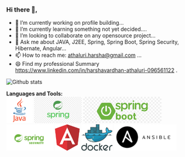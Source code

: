 ### Hi there 👋, 

<!--
**HarshaVardhanAcharyAthaluri/HarshaVardhanAcharyAthaluri** is a ✨ _special_ ✨ repository because its `README.md` (this file) appears on your GitHub profile.

Here are some ideas to get you started:
-->

- 🔭 I’m currently working on profile building...
- 🌱 I’m currently learning something not yet decided....
- 👯 I’m looking to collaborate on any opensource project...
- 💬 Ask me about JAVA, J2EE, Spring, Spring Boot, Spring Security, Hibernate, Angular...
- 📫 How to reach me: athaluri.harsha@gmail.com ...
- 😄 Find my professional Summary https://www.linkedin.com/in/harshavardhan-athaluri-096561122 .

![Github stats](https://github-readme-stats.vercel.app/api?username=HarshaVardhanAcharyAthaluri&show_icons=true&count_private=true)


**Languages and Tools:**  
<code><img height="70" src="https://raw.githubusercontent.com/HarshaVardhanAcharyAthaluri/HarshaVardhanAcharyAthaluri/master/languageicons/java.png"></code>
<code><img height="70" src="https://raw.githubusercontent.com/HarshaVardhanAcharyAthaluri/HarshaVardhanAcharyAthaluri/master/languageicons/spring.png"></code>
<code><img height="70" src="https://raw.githubusercontent.com/HarshaVardhanAcharyAthaluri/HarshaVardhanAcharyAthaluri/master/languageicons/springboot.png"></code>
<code><img height="70" src="https://raw.githubusercontent.com/HarshaVardhanAcharyAthaluri/HarshaVardhanAcharyAthaluri/master/languageicons/springsecurity.png"></code>
<code><img height="70" src="https://raw.githubusercontent.com/HarshaVardhanAcharyAthaluri/HarshaVardhanAcharyAthaluri/master/languageicons/angular.png"></code>
<code><img height="70" src="https://raw.githubusercontent.com/HarshaVardhanAcharyAthaluri/HarshaVardhanAcharyAthaluri/master/languageicons/docker.png"></code>
<code><img height="70" src="https://raw.githubusercontent.com/HarshaVardhanAcharyAthaluri/HarshaVardhanAcharyAthaluri/master/languageicons/ansible.png"></code>